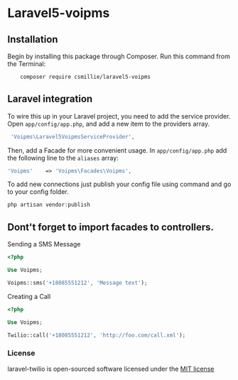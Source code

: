 # Laravel5-voipms



## Installation

Begin by installing this package through Composer. Run this command from the Terminal:

```bash
    composer require csmillie/laravel5-voipms
```

## Laravel integration

To wire this up in your Laravel project, you need to add the service provider. Open `app/config/app.php`, and add a new item to the providers array.

```php
 'Voipms\Laravel5VoipmsServiceProvider',
```

Then, add a Facade for more convenient usage. In `app/config/app.php` add the following line to the `aliases` array:

```php
'Voipms'    => 'Voipms\Facades\Voipms',
```


To add new connections just publish your config file using command and go to your config folder.

```php
php artisan vendor:publish
```

## Dont't forget to import facades to controllers. ##

Sending a SMS Message

```php
<?php

Use Voipms;

Voipms::sms('+18085551212', 'Message text');
```

Creating a Call

```php
<?php

Use Voipms;

Twilio::call('+18085551212', 'http://foo.com/call.xml');
```

### License

laravel-twilio is open-sourced software licensed under the [MIT license](http://opensource.org/licenses/MIT)
